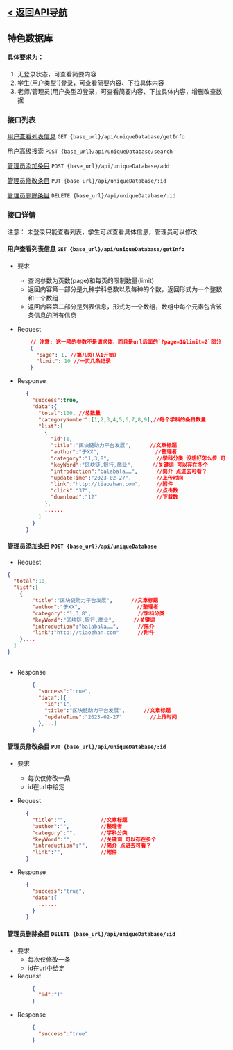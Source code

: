 ## [< 返回API导航](../API.md)
## 特色数据库

#### 具体要求为：

1. 无登录状态，可查看简要内容
2. 学生(用户类型1)登录，可查看简要内容、下拉具体内容
3. 老师/管理员(用户类型2)登录，可查看简要内容、下拉具体内容，增删改查数据

### 接口列表

[用户查看列表信息](#list) `GET {base_url}/api/uniqueDatabase/getInfo`

[用户高级搜索](#search) `POST {base_url}/api/uniqueDatabase/search`

[管理员添加条目](#add) `POST {base_url}/api/uniqueDatabase/add`

[管理员修改条目](#change) `PUT {base_url}/api/uniqueDatabase/:id`

[管理员删除条目](#delete) `DELETE {base_url}/api/uniqueDatabase/:id`

### 接口详情

注意： 未登录只能查看列表，学生可以查看具体信息，管理员可以修改

<!-- #### 响应
```json
        {
          "success":"true",
          "data":{
            ......
          }
        }
```

### 错误
```json
        {
          "success":"true",
          "errorMsg":"未找到对应信息"  //错误信息
        }
``` -->

<a id="list"><a>

#### 用户查看列表信息 `GET {base_url}/api/uniqueDatabase/getInfo`

+ 要求

  + 查询参数为页数(page)和每页的限制数量(limit)
  + 返回内容第一部分是九种学科总数以及每种的个数，返回形式为一个整数和一个数组
  + 返回内容第二部分是列表信息，形式为一个数组，数组中每个元素包含该条信息的所有信息


+ Request 
  ```json
      // 注意: 这一项的参数不是请求体，而且是url后面的`?page=1&limit=2`部分
      {
        "page": 1, //第几页(从1开始)
        "limit": 10 //一页几条记录
      }
  ```

+ Response
```json
      {
        "success":true,
        "data":{
          "total":100, //总数量
          "categoryNumber":[1,2,3,4,5,6,7,8,9],//每个学科的条目数量
          "list":[
            {
              "id":1,
              "title":"区块链助力平台发展",      //文章标题
              "author":"于XX",                  //整理者
              "category":"1,3,8",               //学科分类 没想好怎么传 可能用二进制传比较方便?(000010110 这种？
              "keyWord":"区块链,银行,商业",      //关键词 可以存在多个
              "introduction":"balabala……",      //简介 点进去可看？
              "updateTime":"2023-02-27",        //上传时间
              "link":"http://tiaozhan.com",     //附件
              "click":"37",                     //点击数
              "download":"12"                   //下载数
            },
            ......
          ]
        }
      }
```

<!-- <a id="search"><a>

#### 用户高级搜索 `POST {base_url}/api/uniqueDatabase/search`
> 搜索接口统一？待讨论
+ Request 
```json
      {
        "keyWord":"区块链",  //搜索框输入内容
        "limitation":[
          {
            "field":"学科分类",
            "msg":"1,3,5"
          },
          ......
        ]
      }
```

+ Response 
```json
        {
          "success":"true",
          "data":{
            "id":"1",
            ......
          }
        }
``` -->

<a id="add"><a>

#### 管理员添加条目 `POST {base_url}/api/uniqueDatabase`

+ Request
```json
{
  "total":10,
  "list":[
    {
        "title":"区块链助力平台发展",      //文章标题
        "author":"于XX",                  //整理者
        "category":"1,3,8",               //学科分类
        "keyWord":"区块链,银行,商业",      //关键词
        "introduction":"balabala……",      //简介
        "link":"http://tiaozhan.com"      //附件
    },...
  ]
}
      
```
+ Response
```json
        {
          "success":"true",
          "data":[{
            "id":"1",
            "title":"区块链助力平台发展",      //文章标题
            "updateTime":"2023-02-27"         //上传时间
          },...]
        }
```
<a id="change"><a>

#### 管理员修改条目 `PUT {base_url}/api/uniqueDatabase/:id`

+ 要求
    + 每次仅修改一条
    + id在url中给定

+ Request
```json
      {
        "title":"",           //文章标题
        "author":"",          //整理者
        "category":"",        //学科分类
        "keyWord":"",         //关键词 可以存在多个
        "introduction":"",    //简介 点进去可看？
        "link":"",            //附件
      }
```
+ Response 
```json
      {
        "success":"true",
        "data":{
          ......
        }
      }
```

#### 管理员删除条目 `DELETE {base_url}/api/uniqueDatabase/:id`
+ 要求
    + 每次仅修改一条
    + id在url中给定
+ Request
    
```json
        {
          "id":"1"
        }
```

+ Response 
```json 
        {
          "success":"true"
        }
```
